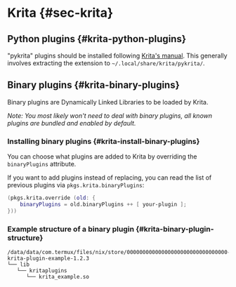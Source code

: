 # Krita {#sec-krita}

## Python plugins {#krita-python-plugins}

"pykrita" plugins should be installed following
[Krita's manual](https://docs.krita.org/en/user_manual/python_scripting/install_custom_python_plugin.html).
This generally involves extracting the extension to `~/.local/share/krita/pykrita/`.

## Binary plugins {#krita-binary-plugins}

Binary plugins are Dynamically Linked Libraries to be loaded by Krita.

_Note: You most likely won't need to deal with binary plugins,
all known plugins are bundled and enabled by default._

### Installing binary plugins {#krita-install-binary-plugins}

You can choose what plugins are added to Krita by overriding the
`binaryPlugins` attribute.

If you want to add plugins instead of replacing, you can read the
list of previous plugins via `pkgs.krita.binaryPlugins`:

```nix
(pkgs.krita.override (old: {
    binaryPlugins = old.binaryPlugins ++ [ your-plugin ];
}))
```

### Example structure of a binary plugin {#krita-binary-plugin-structure}

```
/data/data/com.termux/files/nix/store/00000000000000000000000000000000-krita-plugin-example-1.2.3
└── lib
   └── kritaplugins
      └── krita_example.so
```
